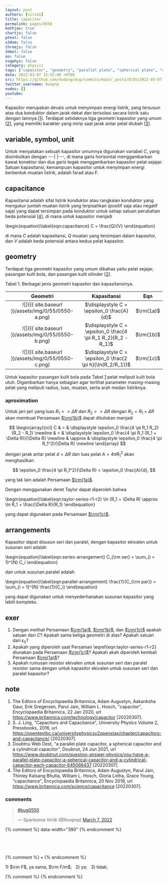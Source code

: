 ```yaml
---
layout: post
authors: [viridi]
title: capacitor
permalink: pages/0550
mathjax: true
chartjs: false
ptext: false
x3dom: false
threejs: false
3dmol: false
oo: false
svgphys: false
category: physics
tags: ["capacitor", "geometry", "parallel plate", "spherical plate", "cylindrical plate", "capacitance"]
date: 2022-03-07 15:52:00 +0700
src: https://github.com/dudung/bug/commits/main/_posts/0/55/2022-03-07-capacitor.md
twitter_username: 6unpnp
nodes: []
youtube:
---
```

Kapasitor merupakan devais untuk menyimpan energi listrik, yang tersusun atas dua konduktor dalam jarak dekat dan terisolasi secara listrik satu dengan lainnya [[1](#r01)]. Terdapat setidaknya tiga geometri kapasitor yang umum [[2](#r02)], yang memiliki karakter yang mirip saat jarak antar pelat diubah [[3](#r03)].


## variable, symbol, unit
Untuk menyatakan sebuah kapasitor umumnya digunakan variabel $C$, yang disimbolkan dengan ---| |---, di mana garis horisontal menggambarkan kawat konektor dan dua garis tegak menggambarkan kapasitor pelat sejajar. Satuan kapasitansi, kemampuan kapasitor untuk menyimpan energi berbentuk  muatan listrik, adalah farad atau F.


## capacitance
Kapasitansi adalah sifat listrik konduktor atau rangkaian konduktor yang mengukur jumlah muatan listrik yang terpisahkan (positif saja atau negatif saja) yang dapat tersimpan pada konduktor untuk setiap satuan perubahan beda potensial [[4](#r04)], di mana untuk kapasitor menjadi

\begin{equation}\label{eqn:capacitance}
C = \frac{Q}{V}
\end{equation}

di mana $C$ adalah kapasitansi, $Q$ muatan yang tersimpan dalam kapasitor, dan $V$ adalah beda potensial antara kedua pelat kapasitor.


## geometry
Terdapat tiga geometri kapasitor yang umum dibahas yaitu pelat sejajar, pasangan kulit bola, dan pasangan kulit silinder [[2](#r02)].

Tabel <a name='tab1'>1</a>. Berbagai jenis geometri kapasitor dan kapasitansinya.

Geometri | Kapasitansi | Eqn
:-: | :-: | :-:
![]({{ site.baseurl }}/assets/img/0/55/0550-a.png) | $\displaystyle C = \epsilon_0 \frac{A}{d}$ | <a name='capacitance-parallel-plate'></a>$\rm(1a)$
![]({{ site.baseurl }}/assets/img/0/55/0550-b.png) | $\displaystyle C = \epsilon_0 \frac{4 \pi R_1 R_2}{R_2 - R_1}$ | <a name='capacitance-spherical-plate'></a>$\rm(1b)$
![]({{ site.baseurl }}/assets/img/0/55/0550-c.png) | $\displaystyle C = \epsilon_0 \frac{2 \pi h}{\ln(R_2/R_1)}$ | <a name='capacitance-cylindrical-plate'></a>$\rm(1c)$

Untuk kapasitor pasangan kulit bola pada Tabel [1](#tab1) pelat meliputi kulit bola utuh. Digambarkan hanya sebagian agar terlihat parameter masing-masing pelat yang meliputi radius, luas, muatan, serta arah medan listriknya.


### aproximation
Untuk jari-jari yang luas $R_1 > > \Delta R$ dan $R_2 > > \Delta R$ dengan $R_2 = R_1 + \Delta R$ akan membuat Persamaan <a href='#capacitance-sperical-plate'>$\rm(1b)$</a> dapat dituliskan menjadi

$$
\begin{array}{rcl}
C & = & \displaystyle \epsilon_0 \frac{4 \pi R_1 R_2}{R_2 - R_1} \newline
& = &  \displaystyle \epsilon_0 \frac{4 \pi R_1 (R_1 + \Delta R)}{\Delta R} \newline
& \approx &  \displaystyle \epsilon_0 \frac{4 \pi R_1^2}{\Delta R} \newline
\end{array} 
$$

dengan jarak antar pelat $d = \Delta R$ dan luas pelat $A = 4\pi R_1^2$ akan menghasilkan

$$
\epsilon_0 \frac{4 \pi R_1^2}{\Delta R} = \epsilon_0 \frac{A}{d},
$$

yang tak lain adalah Persamaan <a href='#capacitance-parallel-plate'>$\rm(1a)$</a>.

Dengan menggunakan deret Taylor dapat diperoleh bahwa

\begin{equation}\label{eqn:taylor-series-r1-r2}
\ln (R_1 + \Delta R) \approx \ln R_1 + \frac{\Delta R}{R_1}
\end{equation}

yang dapat digunakan pada Persamaan <a href='#capacitance-cylindrical-plate'>$\rm(1c)$</a>.


## arrangements
Kapasitor dapat disusun seri dan paralel, dengan kapasitor ekivalen untuk susunan seri adalah

\begin{equation}\label{eqn:series-arrangement}
C_{\rm ser} = \sum_{i = 1}^{N} C_i
\end{equation}

dan untuk susunan paralel adalah

\begin{equation}\label{eqn:parallel-arrangement}
\frac{1}{C_{\rm par}} = \sum_{i = 1}^{N} \frac{1}{C_i}
\end{equation}

yang dapat digunakan untuk menyederhanakan susunan kapasitor yang lebih kompleks.


## exer
1. Dengan melihat Persamaan <a href='#capacitance-parallel-plate'>$\rm(1a)$</a>, <a href='#capacitance-sperical-plate'>$\rm(1b)$</a>, dan <a href='#capacitance-cylindrical-plate'>$\rm(1c)$</a> apakah satuan dari $C$? Apakah sama ketiga geometri di atas? Apakah satuan dari $\epsilon_0$?
2. Apakah yang diperoleh saat Persaman \eqref{eqn:taylor-series-r1-r2} diunakan pada Persamaan <a href='#capacitance-cylindrical-plate'>$\rm(1c)$</a>? Apakah akah diperoleh kembali Persamaan <a href='#capacitance-parallel-plate'>$\rm(1a)$</a>?
3. Apakah rumusan resistor ekivalen untuk susunan seri dan paralel resistor sama dengan untuk kapasitor ekivalen untuk susunan seri dan paralel kapasitor?


## note
1. <a name='r01'></a>The Editors of Encyclopaedia Britannica, Adam Augustyn, Aakanksha Gaur, Erik Gregersen, Parul Jain, William L. Hosch, "capacitor", Encyclopaedia Britannica, 22 Jan 2020, url <https://www.britannica.com/technology/capacitor> [20220307].
2. <a name='r02'></a>S. J. Ling, "Capacitors and Capacitance", University Physics Volume 2, Pressbooks, 2016, 
url <https://opentextbc.ca/universityphysicsv2openstax/chapter/capacitors-and-capacitance/> [20220307].
3. <a name='r03'></a>Doubtnu Web Dest, "a parallel plate capacitor, a spherical capacitor and a cylindrical capacitor", Doubnut, 24 Jun 2021, url <https://www.doubtnut.com/question-answer-physics/you-have-a-parallel-plate-capacitor-a-spherical-capacitor-and-a-cylindrical-capacitor-each-capacitor-645066437> [20220307].
4. <a name='r04'></a>The Editors of Encyclopaedia Britannica, Adam Augustyn, Parul Jain, Thinley Kalsang Bhutia, William L. Hosch, Gloria Lotha, Grace Young, "capacitance", Encyclopaedia Britannica, 20 Nov 2019, url <https://www.britannica.com/science/capacitance> [20220307].

### comments
<blockquote class="twitter-tweet" data-width="390"><p lang="und" dir="ltr"><a href="https://twitter.com/hashtag/bug0550?src=hash&amp;ref_src=twsrc%5Etfw">#bug0550</a></p>&mdash; Sparisoma Viridi (@6unpnp) <a href="https://twitter.com/6unpnp/status/1500755417810739206?ref_src=twsrc%5Etfw">March 7, 2022</a></blockquote> <script async src="https://platform.twitter.com/widgets.js" charset="utf-8"></script>
{% comment %} data-width="390" {% endcomment %}


## &nbsp;
{% comment %} []() &bull; []() {% endcomment %}


<ans>
1) $\rm F$, ya sama, $\rm F/m$; &nbsp;
2) ya; &nbsp;
3) tidak; &nbsp;
</ans>


{% comment %}
{% endcomment %}
